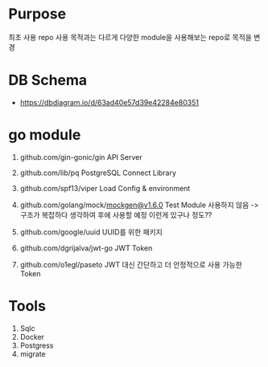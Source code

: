 # Purpose

최초 사용 repo 사용 목적과는 다르게 다양한 module을 사용해보는 repo로 목적을 변경

# DB Schema

- https://dbdiagram.io/d/63ad40e57d39e42284e80351

# go module

1. github.com/gin-gonic/gin
   API Server

2. github.com/lib/pq
   PostgreSQL Connect Library

3. github.com/spf13/viper
   Load Config & environment

4. github.com/golang/mock/mockgen@v1.6.0
   Test Module
   사용하지 않음 -> 구조가 복잡하다 생각하여 후에 사용할 예정
   이런게 있구나 정도??

5. github.com/google/uuid
   UUID를 위한 패키지

6. github.com/dgrijalva/jwt-go
   JWT Token

7. github.com/o1egl/paseto
   JWT 대신 간단하고 더 안정적으로 사용 가능한 Token

# Tools

1. Sqlc
2. Docker
3. Postgress
4. migrate
